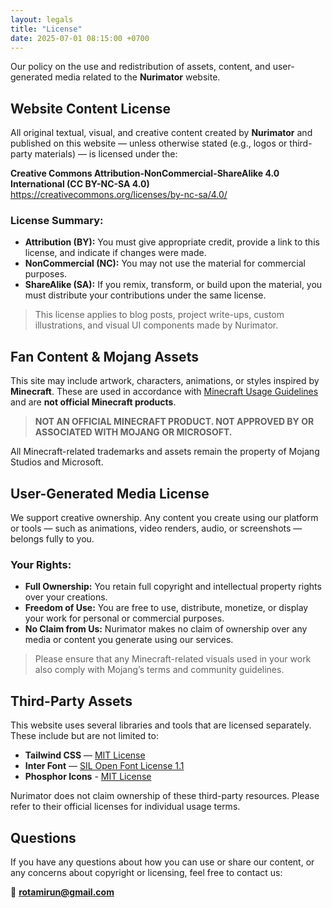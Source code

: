 ```yaml
---
layout: legals
title: "License"
date: 2025-07-01 08:15:00 +0700
---
```


Our policy on the use and redistribution of assets, content, and user-generated media related to the **Nurimator** website.

## Website Content License

All original textual, visual, and creative content created by **Nurimator** and published on this website — unless otherwise stated (e.g., logos or third-party materials) — is licensed under the:

**Creative Commons Attribution-NonCommercial-ShareAlike 4.0 International (CC BY-NC-SA 4.0)**  
<https://creativecommons.org/licenses/by-nc-sa/4.0/>

### License Summary:
- **Attribution (BY):** You must give appropriate credit, provide a link to this license, and indicate if changes were made.
- **NonCommercial (NC):** You may not use the material for commercial purposes.
- **ShareAlike (SA):** If you remix, transform, or build upon the material, you must distribute your contributions under the same license.

> This license applies to blog posts, project write-ups, custom illustrations, and visual UI components made by Nurimator.

## Fan Content & Mojang Assets

This site may include artwork, characters, animations, or styles inspired by **Minecraft**. These are used in accordance with [Minecraft Usage Guidelines](https://www.minecraft.net/en-us/usage-guidelines) and are **not official Minecraft products**.

> **NOT AN OFFICIAL MINECRAFT PRODUCT. NOT APPROVED BY OR ASSOCIATED WITH MOJANG OR MICROSOFT.**

All Minecraft-related trademarks and assets remain the property of Mojang Studios and Microsoft.

## User-Generated Media License

We support creative ownership. Any content you create using our platform or tools — such as animations, video renders, audio, or screenshots — belongs fully to you.

### Your Rights:
- **Full Ownership:** You retain full copyright and intellectual property rights over your creations.
- **Freedom of Use:** You are free to use, distribute, monetize, or display your work for personal or commercial purposes.
- **No Claim from Us:** Nurimator makes no claim of ownership over any media or content you generate using our services.

> Please ensure that any Minecraft-related visuals used in your work also comply with Mojang’s terms and community guidelines.

## Third-Party Assets

This website uses several libraries and tools that are licensed separately. These include but are not limited to:

- **Tailwind CSS** — [MIT License](https://github.com/tailwindlabs/tailwindcss/blob/master/LICENSE)
- **Inter Font** — [SIL Open Font License 1.1](https://scripts.sil.org/cms/scripts/page.php?site_id=nrsi&id=OFL)
- **Phosphor Icons** - [MIT License](https://github.com/phosphor-icons/web/blob/master/LICENSE)

Nurimator does not claim ownership of these third-party resources. Please refer to their official licenses for individual usage terms.

## Questions

If you have any questions about how you can use or share our content, or any concerns about copyright or licensing, feel free to contact us:

📧 **rotamirun@gmail.com**
